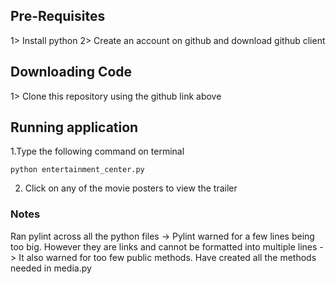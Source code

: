 ## Pre-Requisites

1> Install python
2> Create an account on github and download github client


## Downloading Code

1> Clone this repository using the github link above


## Running application

1.Type the following command on terminal

```
python entertainment_center.py
```

2. Click on any of the movie posters to view the trailer

### Notes

   Ran pylint across all the python files
   -> Pylint warned for a few lines being too big. However they are links and cannot be formatted into multiple lines
   -> It also warned for too few public methods. Have created all the methods needed in media.py
